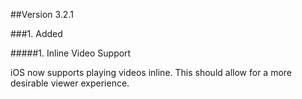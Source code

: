 ##Version 3.2.1

###1. Added

#####1. Inline Video Support

iOS now supports playing videos inline.  This should allow for a more desirable viewer experience.
